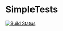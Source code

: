# SimpleTests
[![Build Status](http://78.47.131.110:8080/job/SimpleTests/badge/icon)](http://78.47.131.110:8080/job/SimpleTests/)
